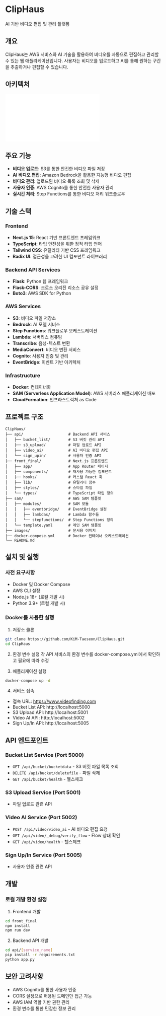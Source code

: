 # ClipHaus

AI 기반 비디오 편집 및 관리 플랫폼

## 개요

ClipHaus는 AWS 서비스와 AI 기술을 활용하여 비디오를 자동으로 편집하고 관리할 수 있는 웹 애플리케이션입니다. 사용자는 비디오를 업로드하고 AI를 통해 원하는 구간을 추출하거나 편집할 수 있습니다.

## 아키텍처

![Architecture](./images/architecture.md)

## 주요 기능

- **비디오 업로드**: S3를 통한 안전한 비디오 파일 저장
- **AI 비디오 편집**: Amazon Bedrock을 활용한 지능형 비디오 편집
- **비디오 관리**: 업로드된 비디오 목록 조회 및 삭제
- **사용자 인증**: AWS Cognito를 통한 안전한 사용자 관리
- **실시간 처리**: Step Functions를 통한 비디오 처리 워크플로우

## 기술 스택

### Frontend
- **Next.js 15**: React 기반 프론트엔드 프레임워크
- **TypeScript**: 타입 안전성을 위한 정적 타입 언어
- **Tailwind CSS**: 유틸리티 기반 CSS 프레임워크
- **Radix UI**: 접근성을 고려한 UI 컴포넌트 라이브러리

### Backend API Services
- **Flask**: Python 웹 프레임워크
- **Flask-CORS**: 크로스 오리진 리소스 공유 설정
- **Boto3**: AWS SDK for Python

### AWS Services
- **S3**: 비디오 파일 저장소
- **Bedrock**: AI 모델 서비스
- **Step Functions**: 워크플로우 오케스트레이션
- **Lambda**: 서버리스 컴퓨팅
- **Transcribe**: 음성-텍스트 변환
- **MediaConvert**: 비디오 변환 서비스
- **Cognito**: 사용자 인증 및 관리
- **EventBridge**: 이벤트 기반 아키텍처

### Infrastructure
- **Docker**: 컨테이너화
- **SAM (Serverless Application Model)**: AWS 서버리스 애플리케이션 배포
- **CloudFormation**: 인프라스트럭처 as Code

## 프로젝트 구조

```
ClipHaus/
├── api/                    # Backend API 서비스
│   ├── bucket_list/        # S3 버킷 관리 API
│   ├── s3_upload/          # 파일 업로드 API
│   ├── video_ai/           # AI 비디오 편집 API
│   └── sign_upin/          # 사용자 인증 API
├── front_final/            # Next.js 프론트엔드
│   ├── app/                # App Router 페이지
│   ├── components/         # 재사용 가능한 컴포넌트
│   ├── hooks/              # 커스텀 React 훅
│   ├── lib/                # 유틸리티 함수
│   ├── styles/             # 스타일 파일
│   └── types/              # TypeScript 타입 정의
├── sam/                    # AWS SAM 템플릿
│   ├── modules/            # SAM 모듈
│   │   ├── eventbridge/    # EventBridge 설정
│   │   ├── lambdas/        # Lambda 함수들
│   │   └── stepfunctions/  # Step Functions 정의
│   └── template.yaml       # 메인 SAM 템플릿
├── images/                 # 문서용 이미지
├── docker-compose.yml      # Docker 컨테이너 오케스트레이션
└── README.md
```

## 설치 및 실행

### 사전 요구사항
- Docker 및 Docker Compose
- AWS CLI 설정
- Node.js 18+ (로컬 개발 시)
- Python 3.9+ (로컬 개발 시)

### Docker를 사용한 실행

1. 저장소 클론
```bash
git clone https://github.com/KiM-Taeseon/ClipHaus.git
cd ClipHaus
```

2. 환경 변수 설정
각 API 서비스의 환경 변수를 docker-compose.yml에서 확인하고 필요에 따라 수정

3. 애플리케이션 실행
```bash
docker-compose up -d
```

4. 서비스 접속
- 접속 URL: https://www.videofinding.com
- Bucket List API: http://localhost:5000
- S3 Upload API: http://localhost:5001
- Video AI API: http://localhost:5002
- Sign Up/In API: http://localhost:5005

## API 엔드포인트

### Bucket List Service (Port 5000)
- `GET /api/bucket/bucketdata` - S3 버킷 파일 목록 조회
- `DELETE /api/bucket/deletefile` - 파일 삭제
- `GET /api/bucket/health` - 헬스체크

### S3 Upload Service (Port 5001)
- 파일 업로드 관련 API

### Video AI Service (Port 5002)
- `POST /api/video/video_ai` - AI 비디오 편집 요청
- `GET /api/video/_debug/verify_flow` - Flow 상태 확인
- `GET /api/video/health` - 헬스체크

### Sign Up/In Service (Port 5005)
- 사용자 인증 관련 API

## 개발

### 로컬 개발 환경 설정

1. Frontend 개발
```bash
cd front_final
npm install
npm run dev
```

2. Backend API 개발
```bash
cd api/[service_name]
pip install -r requirements.txt
python app.py
```

## 보안 고려사항

- AWS Cognito를 통한 사용자 인증
- CORS 설정으로 허용된 도메인만 접근 가능
- AWS IAM 역할 기반 권한 관리
- 환경 변수를 통한 민감한 정보 관리
